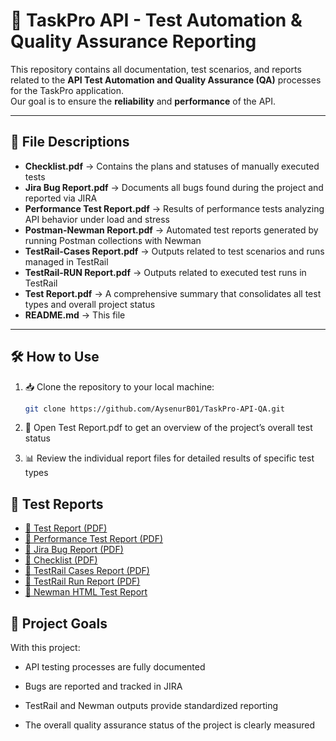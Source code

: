 # 🚀 TaskPro API - Test Automation & Quality Assurance Reporting

This repository contains all documentation, test scenarios, and reports related to the **API Test Automation and Quality Assurance (QA)** processes for the TaskPro application.  
Our goal is to ensure the **reliability** and **performance** of the API.  

---

## 📂 File Descriptions

- **Checklist.pdf** → Contains the plans and statuses of manually executed tests  
- **Jira Bug Report.pdf** → Documents all bugs found during the project and reported via JIRA  
- **Performance Test Report.pdf** → Results of performance tests analyzing API behavior under load and stress  
- **Postman-Newman Report.pdf** → Automated test reports generated by running Postman collections with Newman  
- **TestRail-Cases Report.pdf** → Outputs related to test scenarios and runs managed in TestRail  
- **TestRail-RUN Report.pdf** → Outputs related to executed test runs in TestRail  
- **Test Report.pdf** → A comprehensive summary that consolidates all test types and overall project status  
- **README.md** → This file  

---

## 🛠 How to Use

1. 📥 Clone the repository to your local machine:
   ```bash
   git clone https://github.com/AysenurB01/TaskPro-API-QA.git
2. 📑 Open Test Report.pdf to get an overview of the project’s overall test status

3. 📊 Review the individual report files for detailed results of specific test types

## 🔗 Test Reports

- [📄 Test Report (PDF)](./Test%20Report.pdf)  
- [📄 Performance Test Report (PDF)](./Performance-Test%20Report.pdf)  
- [📄 Jira Bug Report (PDF)](./Jira%20Bug%20Report.pdf)  
- [📄 Checklist (PDF)](./Checklist.pdf)  
- [📄 TestRail Cases Report (PDF)](./TestRail-Cases%20Report.pdf)  
- [📄 TestRail Run Report (PDF)](./TestRail-RUN%20Report.pdf)  
- [📄 Newman HTML Test Report](./newman-report.html)  

## 🎯 Project Goals

With this project:

- API testing processes are fully documented

- Bugs are reported and tracked in JIRA

- TestRail and Newman outputs provide standardized reporting

- The overall quality assurance status of the project is clearly measured

